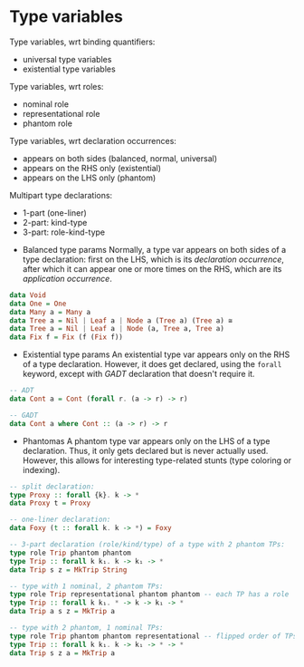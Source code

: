 # Type variables

Type variables, wrt binding quantifiers:
- universal type variables
- existential type variables

Type variables, wrt roles:
- nominal role
- representational role
- phantom role

Type variables, wrt declaration occurrences:
- appears on both sides   (balanced, normal, universal)
- appears on the RHS only (existential)
- appears on the LHS only (phantom)

Multipart type declarations:
- 1-part (one-liner)
- 2-part: kind-type
- 3-part: role-kind-type


* Balanced type params
Normally, a type var appears on both sides of a type declaration: first on the LHS, which is its *declaration occurrence*, after which it can appear one or more times on the RHS, which are its *application occurrence*.

```hs
data Void
data One = One
data Many a = Many a
data Tree a = Nil | Leaf a | Node a (Tree a) (Tree a) ≅
data Tree a = Nil | Leaf a | Node (a, Tree a, Tree a)
data Fix f = Fix (f (Fix f))
```

* Existential type params
An existential type var appears only on the RHS of a type declaration. However, it does get declared, using the `forall` keyword, except with *GADT* declaration that doesn't require it.

```hs
-- ADT
data Cont a = Cont (forall r. (a -> r) -> r)

-- GADT
data Cont a where Cont :: (a -> r) -> r
```

* Phantomas
A phantom type var appears only on the LHS of a type declaration. Thus, it only gets declared but is never actually used. However, this allows for interesting type-related stunts (type coloring or indexing).

```hs
-- split declaration:
type Proxy :: forall {k}. k -> *
data Proxy t = Proxy

-- one-liner declaration:
data Foxy (t :: forall k. k -> *) = Foxy

-- 3-part declaration (role/kind/type) of a type with 2 phantom TPs:
type role Trip phantom phantom
type Trip :: forall k k₁. k -> k₁ -> *
data Trip s z = MkTrip String

-- type with 1 nominal, 2 phantom TPs:
type role Trip representational phantom phantom -- each TP has a role
type Trip :: forall k k₁. * -> k -> k₁ -> *
data Trip a s z = MkTrip a

-- type with 2 phantom, 1 nominal TPs:
type role Trip phantom phantom representational -- flipped order of TPs
type Trip :: forall k k₁. k -> k₁ -> * -> *
data Trip s z a = MkTrip a
```
